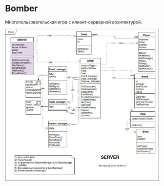 # Bomber
Многопользовательская игра с клиент-серверной архитектурой.

![alt text](https://github.com/InfantryMan/Bomber/blob/master/Server_arcitecture.jpg) 
